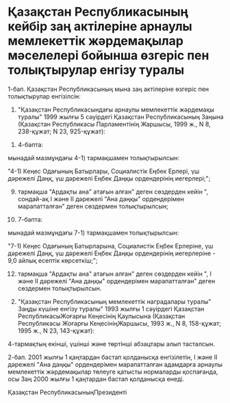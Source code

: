 # Қазақстан Республикасының кейбір заң актілеріне арнаулы мемлекеттік жәрдемақылар мәселелері бойынша өзгеріс пен толықтырулар енгізу туралы

1-бап. Қазақстан Республикасының мына заң актілеріне өзгеріс пен толықтырулар енгізілсін:

1. "Қазақстан Республикасындағы арнаулы мемлекеттік жәрдемақы туралы" 1999 жылғы 5 сәуірдегі Қазақстан Республикасының Заңына (Қазақстан Республикасы Парламентінің Жаршысы, 1999 ж., N 8, 238-құжат; N 23, 925-құжат):

1) 4-бапта:

мынадай мазмұндағы 4-1) тармақшамен толықтырылсын:

"4-1) Кеңес Одағының Батырлары, Социалистік Еңбек Ерлері, үш дәрежелі Даңқ, үш дәрежелі Еңбек Даңқы ордендерінің иегерлері;";

9) тармақша "Ардақты ана" атағын алған" деген сөздерден кейін ", сондай-ақ І және ІІ дәрежелі "Ана даңқы" ордендерімен марапатталған" деген сөздермен толықтырылсын;

2) 7-бапта:

мынадай мазмұндағы 7-1) тармақшамен толықтырылсын:

"7-1) Кеңес Одағының Батырларына, Социалистік Еңбек Ерлеріне, үш дәрежелі Даңқ, үш дәрежелі Еңбек Даңқы ордендерінің иегерлеріне - 9,0 айлық есептік көрсеткіш;";

12) тармақша "Ардақты ана" атағын алған" деген сөздерден кейін ", І және ІІ дәрежелі "Ана даңқы" ордендерімен марапатталған" деген сөздермен толықтырылсын.

2. "Қазақстан Республикасының мемлекеттік наградалары туралы" Заңды күшіне енгізу туралы" 1993 жылғы 1 сәуірдегі Қазақстан РеспубликасыЖоғарғы Кеңесінің Қаулысына (Қазақстан Республикасы Жоғарғы КеңесініңЖаршысы, 1993 ж., N 8, 158-құжат; 1995 ж., N 23, 143-құжат):

4-тармақтың екiншi, үшiншi және төртiншi абзацтары алып тасталсын.

2-бап. 2001 жылғы 1 қаңтардан бастап қолданысқа енгiзiлетiн, I және II дәрежелi "Ана даңқы" ордендерiмен марапатталған адамдарға арнаулы мемлекеттiк жәрдемақылар төлеуге қатысты нормаларды қоспағанда, осы Заң 2000 жылғы 1 қаңтардан бастап қолданысқа енедi.

Қазақстан РеспубликасыныңПрезидентi

